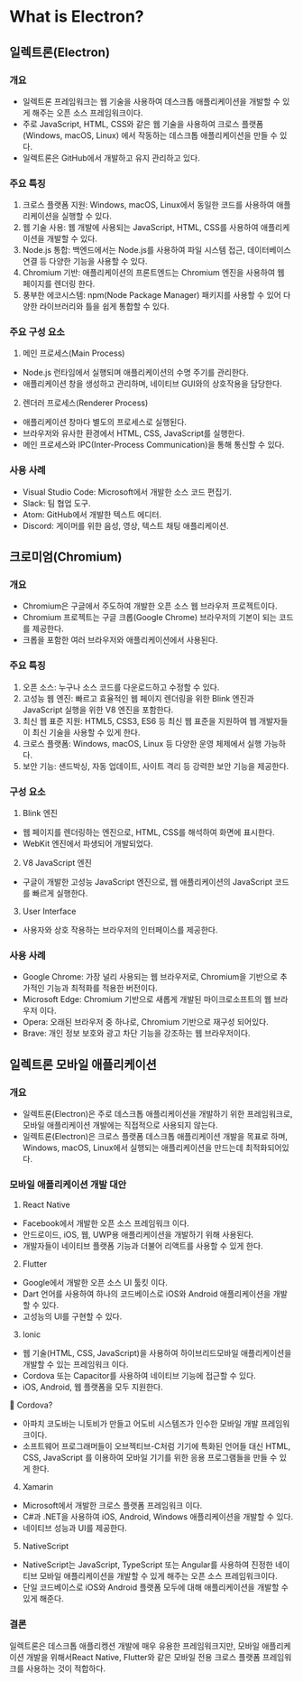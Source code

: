 # What is Electron?

## 일렉트론(Electron)

### 개요

* 일렉트론 프레임워크는 웹 기술을 사용하여 데스크톱 애플리케이션을 개발할 수 있게 해주는 오픈 소스 프레임워크이다.&#x20;
* 주로 JavaScript, HTML, CSS와 같은 웹 기술을 사용하여 크로스 플랫폼(Windows, macOS, Linux)     에서  작동하는 데스크톱 애플리케이션을 만들 수 있다.
* 일렉트론은 GitHub에서 개발하고 유지 관리하고 있다.

### 주요 특징

1. 크로스 플랫폼 지원: Windows, macOS, Linux에서 동일한 코드를 사용하여 애플리케이션을 실행할 수   있다.
2. 웹 기술 사용: 웹 개발에 사용되는 JavaScript, HTML, CSS를 사용하여 애플리케이션을 개발할 수 있다.
3. Node.js 통합: 백엔드에서는 Node.js를 사용하여 파일 시스템 접근, 데이터베이스 연결 등 다양한 기능을 사용할 수 있다.
4. Chromium 기반: 애플리케이션의 프론트엔드는 Chromium 엔진을 사용하여 웹 페이지를 렌더링 한다.
5. 풍부한 에코시스템: npm(Node Package Manager) 패키지를 사용할 수 있어 다양한 라이브러리와 틀을 쉽게 통합할 수 있다.

### 주요 구성 요소

1. 메인 프로세스(Main Process)

* Node.js 런타임에서 실행되며 애플리케이션의 수명 주기를 관리한다.
* 애플리케이션 창을 생성하고 관리하며, 네이티브 GUI와의 상호작용을 담당한다.

2. 렌더러 프로세스(Renderer Process)

* 애플리케이션 창마다 별도의 프로세스로 실행된다.
* 브라우저와 유사한 환경에서 HTML, CSS, JavaScript를 실행한다.
* 메인 프로세스와 IPC(Inter-Process Communication)을 통해 통신할 수 있다.

### 사용 사례

* Visual Studio Code: Microsoft에서 개발한 소스 코드 편집기.
* Slack: 팀 협업 도구.
* Atom: GitHub에서 개발한 텍스트 에디터.
* Discord: 게이머를 위한 음성, 영상, 텍스트 채팅 애플리케이션.

## 크로미엄(Chromium)

### 개요

* Chromium은 구글에서 주도하여 개발한 오픈 소스 웹 브라우저 프로젝트이다.
* Chromium 프로젝트는 구글 크롭(Google Chrome) 브라우저의 기본이 되는 코드를 제공한다.
* 크롭을 포함한 여러 브라우저와 애플리케이션에서 사용된다.

### 주요 특징

1. 오픈 소스: 누구나 소스 코드를 다운로드하고 수정할 수 있다.
2. 고성능 웹 엔진: 빠르고 효율적인 웹 페이지 렌더링을 위한 Blink 엔진과 JavaScript 실행을 위한 V8     엔진을 포함한다.
3. 최신 웹 표준 지원: HTML5, CSS3, ES6 등 최신 웹 표준을 지원하여 웹 개발자들이 최신 기술을 사용할 수 있게 한다.
4. 크로스 플랫폼: Windows, macOS, Linux 등 다양한 운영 체제에서 실행 가능하다.
5. 보안 기능: 샌드박싱, 자동 업데이트, 사이트 격리 등 강력한 보안 기능을 제공한다.

### 구성 요소

1. Blink 엔진

* 웹 페이지를 렌더링하는 엔진으로, HTML, CSS를 해석하여 화면에 표시한다.
* WebKit 엔진에서 파생되어 개발되었다.

2. V8 JavaScript 엔진

* 구글이 개발한 고성능 JavaScript 엔진으로, 웹 애플리케이션의 JavaScript 코드를 빠르게 실행한다.

3. User Interface

* 사용자와 상호 작용하는 브라우저의 인터페이스를 제공한다.

### 사용 사례

* Google Chrome: 가장 널리 사용되는 웹 브라우저로, Chromium을 기반으로 추가적인 기능과 최적화를 적용한 버전이다.
* Microsoft Edge: Chromium 기반으로 새롭게 개발된 마이크로소프트의 웹 브라우저 이다.
* Opera: 오래된 브라우저 중 하나로, Chromium 기반으로 재구성 되어있다.
* Brave: 개인 정보 보호와 광고 차단 기능을 강조하는 웹 브라우저이다.

## 일렉트론 모바일 애플리케이션

### 개요

* 일렉트론(Electron)은 주로 데스크톱 애플리케이션을 개발하기 위한 프레임워크로, 모바일 애플리케이션 개발에는 직접적으로 사용되지 않는다.
* 일렉트론(Electron)은 크로스 플랫폼 데스크톱 애플리케이션 개발을 목표로 하며, Windows, macOS, Linux에서 실행되는 애플리케이션을 만드는데 최적화되어있다.

### 모바일 애플리케이션 개발 대안

1. React Native

* Facebook에서 개발한 오픈 소스 프레임워크 이다.
* 안드로이드, iOS, 웹, UWP용 애플리케이션을 개발하기 위해 사용된다.
* 개발자들이 네이티브 플랫폼 기능과 더불어 리액트를 사용할 수 있게 한다.

2. Flutter

* Google에서 개발한 오픈 소스 UI 툴킷 이다.
* Dart 언어를 사용하여 하나의 코드베이스로 iOS와 Android 애플리케이션을 개발할 수 있다.
* 고성능의 UI를 구현할 수 있다.

3. lonic

* 웹 기술(HTML, CSS, JavaScript)을 사용하여 하이브리드모바일 애플리케이션을 개발할 수 있는 프레임워크 이다.
* Cordova 또는 Capacitor를 사용하여 네이티브 기능에 접근할 수 있다.
* iOS, Android, 웹 플랫폼을 모두 지원한다.

:clap: Cordova?

* 아파치 코도바는 니토비가 만들고 어도비 시스템즈가 인수한 모바일 개발 프레임워크이다.&#x20;
* 소프트웨어 프로그래머들이 오브젝티브-C처럼 기기에 특화된 언어들 대신 HTML, CSS, JavaScript 를 이용하여 모바일 기기를 위한 응용 프로그램들을 만들 수 있게 한다.

4. Xamarin

* Microsoft에서 개발한 크로스 플랫폼 프레임워크 이다.
* C#과 .NET을 사용하여 iOS, Android, Windows 애플리케이션을 개발할 수 있다.
* 네이티브 성능과 UI를 제공한다.

5. NativeScript

* NativeScript는 JavaScript, TypeScript 또는 Angular를 사용하여 진정한 네이티브 모바일 애플리케이션을 개발할 수 있게 해주는 오픈 소스 프레임워크이다.&#x20;
* 단일 코드베이스로 iOS와 Android 플랫폼 모두에 대해 애플리케이션을 개발할 수 있게 해준다.

### 결론

일렉트론은 데스크톱 애플리켕션 개발에 매우 유용한 프레임워크지만, 모바일 애플리케이션 개발을 위해서React Native, Flutter와 같은 모바일 전용 크로스 플랫폼 프레임워크를 사용하는 것이 적합하다.














